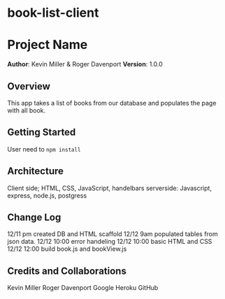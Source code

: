 # book-list-client
# Project Name

**Author**: Kevin Miller & Roger Davenport
**Version**: 1.0.0

## Overview
This app takes a list of books from our database and populates the page with all book.

## Getting Started
User need to `npm install`
## Architecture

Client side; HTML, CSS, JavaScript, handelbars
serverside: Javascript, express, node.js, postgress

## Change Log

12/11 pm created DB and HTML scaffold
12/12 9am populated tables from json data.
12/12 10:00 error handeling
12/12 10:00 basic HTML and CSS
12/12 12:00 build book.js and bookView.js


## Credits and Collaborations
Kevin Miller
Roger Davenport
Google
Heroku
GitHub
